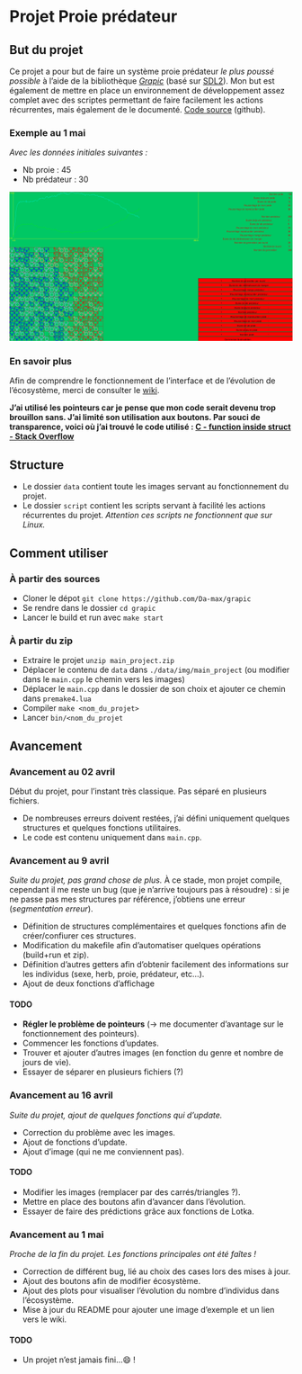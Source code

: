 # Projet Proie prédateur

## But du projet

Ce projet a pour but de faire un système proie prédateur _le plus poussé possible_ à l’aide de la bibliothèque _[Grapic](https://perso.liris.cnrs.fr/alexandre.meyer/grapic/html/index.html)_ (basé sur [SDL2](https://libsdl.org/)).
Mon but est également de mettre en place un environnement de développement assez complet avec des scriptes permettant de faire facilement les actions récurrentes, mais également de le documenté. [Code source](https://github.com/Da-max/grapic) (github).

### Exemple au 1 mai

*Avec les données initiales suivantes :*

- Nb proie : 45
- Nb prédateur : 30

![Image d’exemple du projet](./doc/image_exemple.png)



### En savoir plus

Afin de comprendre le fonctionnement de l’interface et de l’évolution de l’écosystème, merci de consulter le [wiki](https://github.com/Da-max/grapic/wiki). 

**J’ai utilisé les pointeurs car je pense que mon code serait devenu trop brouillon sans. J’ai limité son utilisation aux boutons. Par souci de transparence, voici où j’ai trouvé le code utilisé : [C - function inside struct - Stack Overflow](https://stackoverflow.com/questions/17052443/c-function-inside-struct/17052566#17052566)**

## Structure

- Le dossier `data` contient toute les images servant au fonctionnement du projet.
- Le dossier `script` contient les scripts servant à facilité les actions récurrentes du projet. _Attention ces scripts ne fonctionnent que sur Linux._

## Comment utiliser

### À partir des sources

- Cloner le dépot `git clone https://github.com/Da-max/grapic`
- Se rendre dans le dossier `cd grapic`
- Lancer le build et run avec `make start`

### À partir du zip

- Extraire le projet `unzip main_project.zip`
- Déplacer le contenu de `data` dans `./data/img/main_project` (ou modifier dans le `main.cpp` le chemin vers les images)
- Déplacer le `main.cpp` dans le dossier de son choix et ajouter ce chemin dans `premake4.lua`
- Compiler `make <nom_du_projet>`
- Lancer `bin/<nom_du_projet`

## Avancement

### Avancement au 02 avril

Début du projet, pour l’instant très classique. Pas séparé en plusieurs fichiers.

- De nombreuses erreurs doivent restées, j’ai défini uniquement quelques structures et quelques fonctions utilitaires.
- Le code est contenu uniquement dans `main.cpp`.

### Avancement au 9 avril

_Suite du projet, pas grand chose de plus._ À ce stade, mon projet compile, cependant il me reste un bug (que je n’arrive toujours pas à résoudre) : si je ne passe pas mes structures par référence,
j’obtiens une erreur (_segmentation erreur_).

- Définition de structures complémentaires et quelques fonctions afin de créer/confiurer ces structures.
- Modification du makefile afin d’automatiser quelques opérations (build+run et zip).
- Définition d’autres getters afin d’obtenir facilement des informations sur les individus (sexe, herb, proie, prédateur, etc…).
- Ajout de deux fonctions d’affichage

#### TODO

- **Régler le problème de pointeurs** (-> me documenter d’avantage sur le fonctionnement des pointeurs).
- Commencer les fonctions d’updates.
- Trouver et ajouter d’autres images (en fonction du genre et nombre de jours de vie).
- Essayer de séparer en plusieurs fichiers (?)

### Avancement au 16 avril

_Suite du projet, ajout de quelques fonctions qui d’update._

- Correction du problème avec les images.
- Ajout de fonctions d’update.
- Ajout d’image (qui ne me conviennent pas).

#### TODO

- Modifier les images (remplacer par des carrés/triangles ?).
- Mettre en place des boutons afin d’avancer dans l’évolution.
- Essayer de faire des prédictions grâce aux fonctions de Lotka.

### Avancement au 1 mai

_Proche de la fin du projet. Les fonctions principales ont été faîtes !_

- Correction de différent bug, lié au choix des cases lors des mises à jour.
- Ajout des boutons afin de modifier écosystème.
- Ajout des plots pour visualiser l’évolution du nombre d’individus dans l’écosystème.
- Mise à jour du README pour ajouter une image d’exemple et un lien vers le wiki.

#### TODO

* Un projet n’est jamais fini…:smile: !
